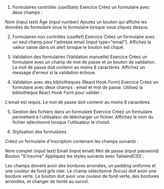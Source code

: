 1. Formulaires contrôlés (useState)
Exercice
Créez un formulaire avec deux champs :

Nom (input text)
Âge (input number)
Ajoutez un bouton qui affiche les données du formulaire sous le formulaire lorsque vous cliquez dessus.

2. Formulaires non contrôlés (useRef)
Exercice
Créez un formulaire avec un seul champ pour l'adresse email (input type="email"). Affichez la valeur saisie dans un alert lorsque le bouton est cliqué.

3. Validation des formulaires (Validation manuelle)
Exercice
Créez un formulaire avec un champ de mot de passe et un bouton de validation. Le mot de passe doit contenir au moins 8 caractères. Affichez un message d'erreur si la validation échoue.

4. Validation avec des bibliothèques (React Hook Form)
Exercice
Créez un formulaire avec deux champs : email et mot de passe. Utilisez la bibliothèque React Hook Form pour valider :

L'email est requis.
Le mot de passe doit contenir au moins 8 caractères.

5. Gestion des fichiers dans un formulaire
Exercice
Créez un formulaire permettant à l'utilisateur de télécharger un fichier. Affichez le nom du fichier sélectionné lorsque l'utilisateur le choisit.

6. Stylisation des formulaires

Créez un formulaire d'inscription contenant les champs suivants :

Nom complet (input text)
Email (input email)
Mot de passe (input password)
Bouton "S'inscrire"
Appliquez les styles suivants avec TailwindCSS :

Les champs doivent avoir des bordures arrondies, un padding uniforme et une couleur de fond gris clair.
Le champ sélectionné (focus) doit avoir une bordure verte.
Le bouton doit avoir une couleur de fond verte, des bordures arrondies, et changer de teinte au survol.
